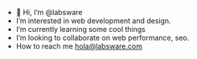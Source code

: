 - 👋 Hi, I’m @labsware
-  I’m interested in web development and design.
-  I’m currently learning some cool things
-  I’m looking to collaborate on web performance, seo.
-  How to reach me hola@labsware.com

<!---
labsware/labsware is a ✨ special ✨ repository because its `README.md` (this file) appears on your GitHub profile.
You can click the Preview link to take a look at your changes.
--->
